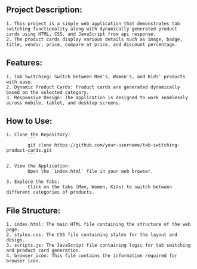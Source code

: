 ## Project Description: 
    1. This project is a simple web application that demonstrates tab switching functionality along with dynamically generated product  cards using HTML, CSS, and JavaScript from api response. 
    2. The product cards display various details such as image, badge, title, vendor, price, compare at price, and discount percentage.

## Features:
    1. Tab Switching: Switch between Men's, Women's, and Kids' products with ease.
    2. Dynamic Product Cards: Product cards are generated dynamically based on the selected category.
    3. Responsive Design: The application is designed to work seamlessly across mobile, tablet, and desktop screens.

## How to Use:
    1. Clone the Repository: 
            ```
            git clone https://github.com/your-username/tab-switching-product-cards.git
            ```

    2. View the Application:
            Open the `index.html` file in your web browser.

    3. Explore the Tabs:
            Click on the tabs (Men, Women, Kids) to switch between different categories of products.

## File Structure:
    1. index.html: The main HTML file containing the structure of the web page.
    2. styles.css: The CSS file containing styles for the layout and design.
    3. scripts.js: The JavaScript file containing logic for tab switching and product card generation.
    4. browser_icon: This file contains the information required for browser icon.
    

